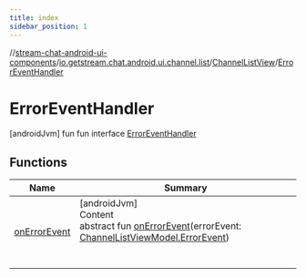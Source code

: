 ```yaml
---
title: index
sidebar_position: 1
---
```

//[stream-chat-android-ui-components](../../../../index.md)/[io.getstream.chat.android.ui.channel.list](../../index.md)/[ChannelListView](../index.md)/[ErrorEventHandler](index.md)



# ErrorEventHandler  
 [androidJvm] fun fun interface [ErrorEventHandler](index.md)   


## Functions  
  
|  Name |  Summary | 
|---|---|
| <a name="io.getstream.chat.android.ui.channel.list/ChannelListView.ErrorEventHandler/onErrorEvent/#io.getstream.chat.android.ui.channel.list.viewmodel.ChannelListViewModel.ErrorEvent/PointingToDeclaration/"></a>[onErrorEvent](onErrorEvent.md)| <a name="io.getstream.chat.android.ui.channel.list/ChannelListView.ErrorEventHandler/onErrorEvent/#io.getstream.chat.android.ui.channel.list.viewmodel.ChannelListViewModel.ErrorEvent/PointingToDeclaration/"></a>[androidJvm]  <br/>Content  <br/>abstract fun [onErrorEvent](onErrorEvent.md)(errorEvent: [ChannelListViewModel.ErrorEvent](../../../io.getstream.chat.android.ui.channel.list.viewmodel/ChannelListViewModel/ErrorEvent/index.md))  <br/><br/><br/>|

